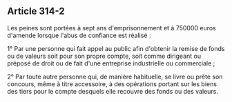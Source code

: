 Article 314-2
----
Les peines sont portées à sept ans d'emprisonnement et à 750000 euros d'amende
lorsque l'abus de confiance est réalisé :

1° Par une personne qui fait appel au public afin d'obtenir la remise de fonds
ou de valeurs soit pour son propre compte, soit comme dirigeant ou préposé de
droit ou de fait d'une entreprise industrielle ou commerciale ;

2° Par toute autre personne qui, de manière habituelle, se livre ou prête son
concours, même à titre accessoire, à des opérations portant sur les biens des
tiers pour le compte desquels elle recouvre des fonds ou des valeurs.
